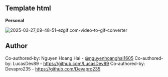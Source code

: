 ## Template html
**Personal**

![2025-03-27_09-48-51-ezgif com-video-to-gif-converter](https://github.com/user-attachments/assets/0c0d7fab-7cdb-438c-9f50-2fcd32a8a5e0)

## Author
Co-authored-by: Nguyen Hoang Hai - [@nguyenhoanghai1605](https://github.com/nguyenhoanghai1605)
Co-authored-by: LucasDev89 - https://github.com/LucasDev89 
Co-authored-by: Devapro235 - https://github.com/Devapro235
